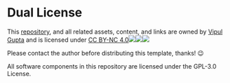 # Dual License

This [repository](https://github.com/vipulgupta2048/talkswith2048), and all related assets, content, and links are owned by [Vipul Gupta](https://twitter.com/vipulgupta2048) and is licensed under [CC BY-NC 4.0![](https://mirrors.creativecommons.org/presskit/icons/cc.svg?ref=chooser-v1)![](https://mirrors.creativecommons.org/presskit/icons/by.svg?ref=chooser-v1)![](https://mirrors.creativecommons.org/presskit/icons/nc.svg?ref=chooser-v1)](https://creativecommons.org/licenses/by-nc/4.0)

Please contact the author before distributing this template, thanks! 😉

All software components in this repository are licensed under the GPL-3.0 License.
